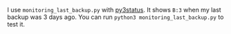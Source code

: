 I use `monitoring_last_backup.py` with [py3status](https://github.com/ultrabug/py3status). It shows `B:3` when my last backup was 3 days ago.
You can run `python3 monitoring_last_backup.py` to test it.
